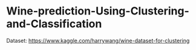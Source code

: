 # Wine-prediction-Using-Clustering-and-Classification
Dataset: https://www.kaggle.com/harrywang/wine-dataset-for-clustering
